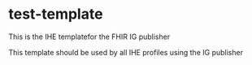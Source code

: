 # test-template
This is the IHE templatefor the FHIR IG publisher

This template should be used by all IHE profiles using the IG publisher



